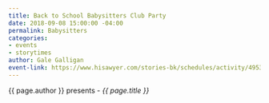 ```yaml
---
title: Back to School Babysitters Club Party
date: 2018-09-08 15:00:00 -04:00
permalink: Babysitters
categories:
- events
- storytimes
author: Gale Galligan
event-link: https://www.hisawyer.com/stories-bk/schedules/activity/495322
---
```


{{ page.author }} presents - *{{ page.title }}*
